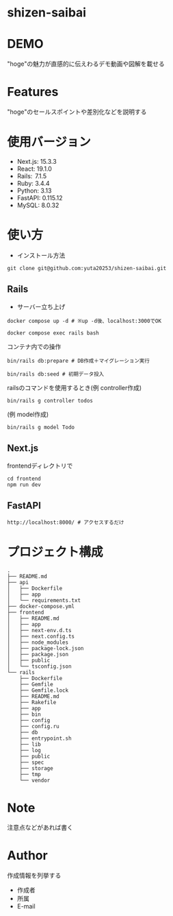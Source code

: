 # shizen-saibai

# DEMO

"hoge"の魅力が直感的に伝えわるデモ動画や図解を載せる

# Features

"hoge"のセールスポイントや差別化などを説明する

# 使用バージョン

* Next.js: 15.3.3
* React: 19.1.0
* Rails:  7.1.5
* Ruby: 3.4.4
* Python: 3.13
* FastAPI: 0.115.12
* MySQL: 8.0.32

# 使い方
* インストール方法
```
git clone git@github.com:yuta20253/shizen-saibai.git
```
## Rails
* サーバー立ち上げ
```
docker compose up -d # ※up -d後、localhost:3000でOK
```

```
docker compose exec rails bash
```

コンテナ内での操作
```
bin/rails db:prepare # DB作成＋マイグレーション実行
```
```
bin/rails db:seed # 初期データ投入
```
railsのコマンドを使用するとき(例 controller作成)
```
bin/rails g controller todos 
```
(例 model作成)
```
bin/rails g model Todo 
```

## Next.js

 frontendディレクトリで
```
cd frontend
npm run dev
```

## FastAPI

```
http://localhost:8000/ # アクセスするだけ
```
# プロジェクト構成
```
.
├── README.md
├── api
│   ├── Dockerfile
│   ├── app
│   └── requirements.txt
├── docker-compose.yml
├── frontend
│   ├── README.md
│   ├── app
│   ├── next-env.d.ts
│   ├── next.config.ts
│   ├── node_modules
│   ├── package-lock.json
│   ├── package.json
│   ├── public
│   └── tsconfig.json
└── rails
    ├── Dockerfile
    ├── Gemfile
    ├── Gemfile.lock
    ├── README.md
    ├── Rakefile
    ├── app
    ├── bin
    ├── config
    ├── config.ru
    ├── db
    ├── entrypoint.sh
    ├── lib
    ├── log
    ├── public
    ├── spec
    ├── storage
    ├── tmp
    └── vendor
```
# Note

注意点などがあれば書く

# Author

作成情報を列挙する

* 作成者
* 所属
* E-mail
